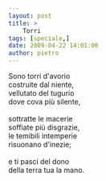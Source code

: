 ```yaml
---
layout: post
title: >
    Torri
tags: [speciale,]
date: 2009-04-22 14:01:00
author: pietro
---
```

Sono torri d'avorio<br/>costruite dal niente,<br/>vellutato del tugurio<br/>dove cova più silente,<br/><br/>sottratte le macerie<br/>soffiate più disgrazie,<br/>le temibili intemperie<br/>risuonano d'inezie;<br/><br/>e ti pasci del dono<br/>della terra tua la mano.
